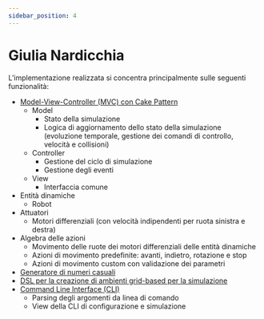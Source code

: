 ```yaml
---
sidebar_position: 4
---
```


# Giulia Nardicchia

L’implementazione realizzata si concentra principalmente sulle seguenti funzionalità:

- [Model-View-Controller (MVC) con Cake Pattern](mvc-implementation.md)
  - Model
    - Stato della simulazione
    - Logica di aggiornamento dello stato della simulazione (evoluzione temporale, gestione dei comandi di
      controllo, velocità e collisioni)
  - Controller
    - Gestione del ciclo di simulazione
    - Gestione degli eventi
  - View
    - Interfaccia comune
- Entità dinamiche
    - Robot
- Attuatori
    - Motori differenziali (con velocità indipendenti per ruota sinistra e destra)
- Algebra delle azioni
    - Movimento delle ruote dei motori differenziali delle entità dinamiche
    - Azioni di movimento predefinite: avanti, indietro, rotazione e stop
    - Azioni di movimento custom con validazione dei parametri
- [Generatore di numeri casuali](./random-number-generator.md)
- [DSL per la creazione di ambienti grid-based per la simulazione](./dsl-environment-grid-based.md)
- [Command Line Interface (CLI)](./cli.md)
    - Parsing degli argomenti da linea di comando
    - View della CLI di configurazione e simulazione